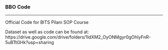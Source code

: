 <h3>BBO Code</h3>
<hr />
<p>Official Code for BITS Pilani SOP Course</p>
<p>Dataset as well as code can be found at: https://drive.google.com/drive/folders/1IdXM2_OyONMgyr0gOhIyFnR-5uBTtGHk?usp=sharing</p>
